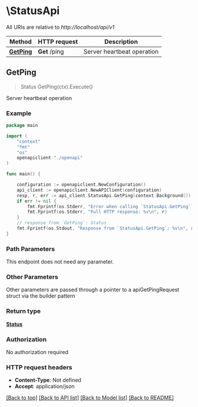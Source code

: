# \StatusApi

All URIs are relative to *http://localhost/api/v1*

Method | HTTP request | Description
------------- | ------------- | -------------
[**GetPing**](StatusApi.md#GetPing) | **Get** /ping | Server heartbeat operation



## GetPing

> Status GetPing(ctx).Execute()

Server heartbeat operation



### Example

```go
package main

import (
    "context"
    "fmt"
    "os"
    openapiclient "./openapi"
)

func main() {

    configuration := openapiclient.NewConfiguration()
    api_client := openapiclient.NewAPIClient(configuration)
    resp, r, err := api_client.StatusApi.GetPing(context.Background()).Execute()
    if err != nil {
        fmt.Fprintf(os.Stderr, "Error when calling `StatusApi.GetPing``: %v\n", err)
        fmt.Fprintf(os.Stderr, "Full HTTP response: %v\n", r)
    }
    // response from `GetPing`: Status
    fmt.Fprintf(os.Stdout, "Response from `StatusApi.GetPing`: %v\n", resp)
}
```

### Path Parameters

This endpoint does not need any parameter.

### Other Parameters

Other parameters are passed through a pointer to a apiGetPingRequest struct via the builder pattern


### Return type

[**Status**](Status.md)

### Authorization

No authorization required

### HTTP request headers

- **Content-Type**: Not defined
- **Accept**: application/json

[[Back to top]](#) [[Back to API list]](../README.md#documentation-for-api-endpoints)
[[Back to Model list]](../README.md#documentation-for-models)
[[Back to README]](../README.md)

